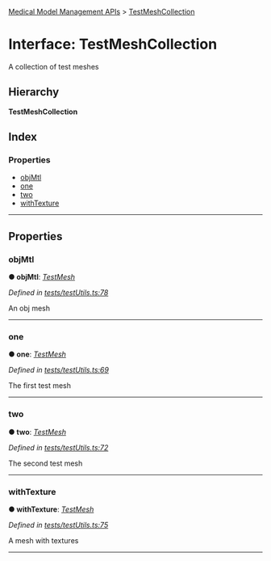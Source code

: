 [Medical Model Management APIs](../README.md) > [TestMeshCollection](../interfaces/testmeshcollection.md)

# Interface: TestMeshCollection

A collection of test meshes

## Hierarchy

**TestMeshCollection**

## Index

### Properties

* [objMtl](testmeshcollection.md#objmtl)
* [one](testmeshcollection.md#one)
* [two](testmeshcollection.md#two)
* [withTexture](testmeshcollection.md#withtexture)

---

## Properties

<a id="objmtl"></a>

###  objMtl

**● objMtl**: *[TestMesh](testmesh.md)*

*Defined in [tests/testUtils.ts:78](https://github.com/drryanjames/medical-model-management-apis/blob/53e4d53/src/tests/testUtils.ts#L78)*

An obj mesh

___
<a id="one"></a>

###  one

**● one**: *[TestMesh](testmesh.md)*

*Defined in [tests/testUtils.ts:69](https://github.com/drryanjames/medical-model-management-apis/blob/53e4d53/src/tests/testUtils.ts#L69)*

The first test mesh

___
<a id="two"></a>

###  two

**● two**: *[TestMesh](testmesh.md)*

*Defined in [tests/testUtils.ts:72](https://github.com/drryanjames/medical-model-management-apis/blob/53e4d53/src/tests/testUtils.ts#L72)*

The second test mesh

___
<a id="withtexture"></a>

###  withTexture

**● withTexture**: *[TestMesh](testmesh.md)*

*Defined in [tests/testUtils.ts:75](https://github.com/drryanjames/medical-model-management-apis/blob/53e4d53/src/tests/testUtils.ts#L75)*

A mesh with textures

___

